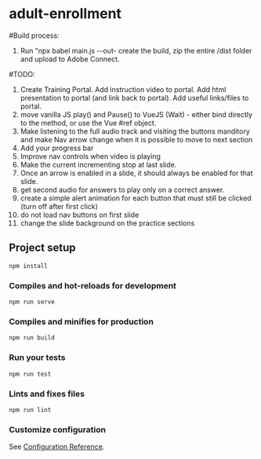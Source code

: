 # adult-enrollment

#Build process:
1. Run "npx babel main.js --out- create the build, zip the entire /dist folder and upload to Adobe Connect.

#TODO:
1. Create Training Portal. Add instruction video to portal. Add html presentation to portal (and link back to portal). Add useful links/files to portal. 
1. move vanilla JS play() and Pause() to VueJS (Wait) - either bind directly to the method, or use the Vue #ref object.
2. Make listening to the full audio track and visiting the buttons manditory and make Nav arrow change when it is possible to move to next section
3. Add your progress bar
4. Improve nav controls when video is playing
5. Make the current incrementing stop at last slide.
6. Once an arrow is enabled in a slide, it should always be enabled for that slide.
7. get second audio for answers to play only on a correct answer.
8. create a simple alert animation for each button that must still be clicked (turn off after first click)
9. do not load nav buttons on first slide
10. change the slide background on the practice sections


## Project setup
```
npm install
```

### Compiles and hot-reloads for development
```
npm run serve
```

### Compiles and minifies for production
```
npm run build
```

### Run your tests
```
npm run test
```

### Lints and fixes files
```
npm run lint
```

### Customize configuration
See [Configuration Reference](https://cli.vuejs.org/config/).
